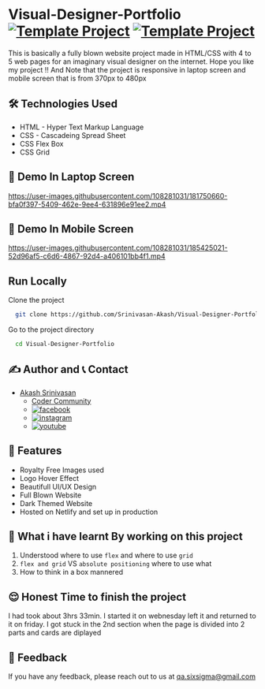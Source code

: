 # Visual-Designer-Portfolio [![Template Project](https://img.shields.io/badge/Template-Project-red)](http://www.gnu.org/licenses/agpl-3.0) [![Template Project](https://img.shields.io/badge/Technologies%20-HTML%2FCSS-brightgreen)](http://www.gnu.org/licenses/agpl-3.0)

This is basically a fully blown website project made in HTML/CSS with 4 to 5 web pages for an imaginary visual designer on the internet.
Hope you like my project !! And Note that the project is responsive in laptop screen and mobile screen that is from 370px to 480px

## 🛠 Technologies Used
  - HTML - Hyper Text Markup Language
  - CSS - Cascadeing Spread Sheet
  - CSS Flex Box
  - CSS Grid

## 🚩 Demo In Laptop Screen
https://user-images.githubusercontent.com/108281031/181750660-bfa0f397-5409-462e-9ee4-631896e91ee2.mp4

## 🚩 Demo In Mobile Screen
https://user-images.githubusercontent.com/108281031/185425021-52d96af5-c6d6-4867-92d4-a406101bb4f1.mp4

## Run Locally

Clone the project

```bash
  git clone https://github.com/Srinivasan-Akash/Visual-Designer-Portfolio.git
```

Go to the project directory

```bash
  cd Visual-Designer-Portfolio
```
## ✍️ Author and 📞 Contact
- [Akash Srinivasan](https://www.github.com/octokatherine)
    - [Coder Community](https://web.codercommunity.io/user/62d568cb998d86c8883a2766?tab=posts)
    - [![facebook](https://img.shields.io/badge/Facebook-0A66C2?style=for-the-badge&logo=facebook&logoColor=white)](https://www.facebook.com/profile.php?id=100083429257499)
    - [![instagram](https://img.shields.io/badge/Instagram-0A66C2?style=for-the-badge&logo=instagram&logoColor=white)](https://www.instagram.com/akash_prashanthi/)
    - [![youtube](https://img.shields.io/badge/YouTube-ff0000?style=for-the-badge&logo=youtube&logoColor=white)](https://www.youtube.com/channel/UCAv1QdzDgV6MjA60CRtfkIg)

## 📝 Features

- Royalty Free Images used
- Logo Hover Effect
- Beautifull UI/UX Design
- Full Blown Website
- Dark Themed Website
- Hosted on Netlify and set up in production

## 🤔 What i have learnt By working on this project
1. Understood where to use `flex` and where to use `grid`
2. `flex and grid` VS `absolute positioning` where to use what
3. How to think in a box mannered

## 😌 Honest Time to finish the project

I had took about 3hrs 33min. I started it on webnesday left it and returned to it on friday. I got stuck in the 2nd section when the page is divided into 2 parts and cards are diplayed
## 👀 Feedback
If you have any feedback, please reach out to us at qa.sixsigma@gmail.com

